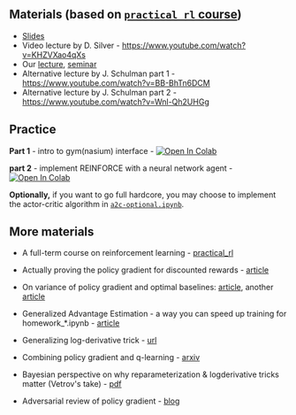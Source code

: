 ## Materials (based on [`practical_rl` course](https://github.com/yandexdataschool/Practical_RL))

* [Slides](https://disk.yandex.ru/i/64ao19xI77rsNw)
* Video lecture by D. Silver - https://www.youtube.com/watch?v=KHZVXao4qXs
* Our [lecture](https://yadi.sk/i/I3M09HKQ3GKBiP), [seminar](https://yadi.sk/i/8f9NX_E73GKBkT)
* Alternative lecture by J. Schulman part 1 - https://www.youtube.com/watch?v=BB-BhTn6DCM
* Alternative lecture by J. Schulman part 2 - https://www.youtube.com/watch?v=Wnl-Qh2UHGg

## Practice

__Part 1__ - intro to gym(nasium) interface - [![Open In Colab](https://colab.research.google.com/assets/colab-badge.svg)](https://colab.research.google.com/github/yandexdataschool/Practical_DL/blob/fall23/week10_rl/intro.ipynb)

__part 2__ - implement REINFORCE with a neural network agent - [![Open In Colab](https://colab.research.google.com/assets/colab-badge.svg)](https://colab.research.google.com/github/yandexdataschool/Practical_DL/blob/fall23/week10_rl/reinforce_pytorch.ipynb)

__Optionally,__ if you want to go full hardcore, you may choose to implement the actor-critic algorithm in [`a2c-optional.ipynb`](./a2c-optional.ipynb).

## More materials
* A full-term course on reinforcement learning - [practical_rl](https://github.com/yandexdataschool/practical_rl)

* Actually proving the policy gradient for discounted rewards - [article](https://papers.nips.cc/paper/1713-policy-gradient-methods-for-reinforcement-learning-with-function-approximation.pdf)
* On variance of policy gradient and optimal baselines: [article](https://papers.nips.cc/paper/4264-analysis-and-improvement-of-policy-gradient-estimation.pdf), another [article](https://arxiv.org/pdf/1301.2315.pdf)
* Generalized Advantage Estimation - a way you can speed up training for homework_*.ipynb - [article](https://arxiv.org/abs/1506.02438)

* Generalizing log-derivative trick - [url](http://blog.shakirm.com/2015/11/machine-learning-trick-of-the-day-5-log-derivative-trick/)
* Combining policy gradient and q-learning - [arxiv](https://arxiv.org/abs/1611.01626)
* Bayesian perspective on why reparameterization & logderivative tricks matter (Vetrov's take) - [pdf](https://www.sdsj.ru/slides/Vetrov.pdf)
* Adversarial review of policy gradient - [blog](http://www.argmin.net/2018/02/20/reinforce/)

